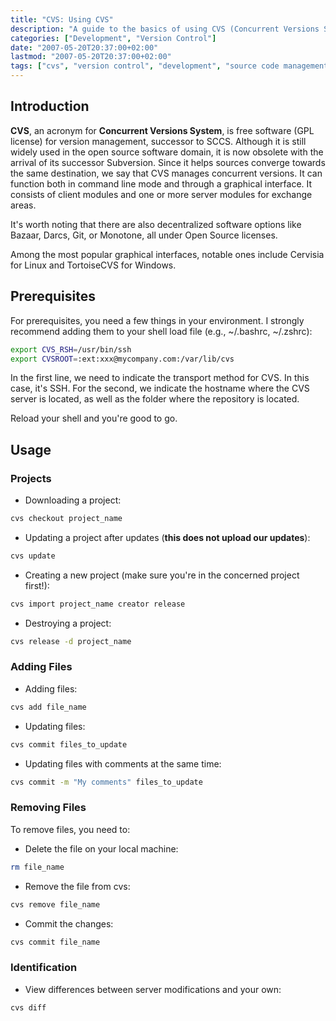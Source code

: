 ```yaml
---
title: "CVS: Using CVS"
description: "A guide to the basics of using CVS (Concurrent Versions System) for version control, including project management, adding and removing files, and identifying changes."
categories: ["Development", "Version Control"]
date: "2007-05-20T20:37:00+02:00"
lastmod: "2007-05-20T20:37:00+02:00"
tags: ["cvs", "version control", "development", "source code management"]
---
```


## Introduction

**CVS**, an acronym for **Concurrent Versions System**, is free software (GPL license) for version management, successor to SCCS. Although it is still widely used in the open source software domain, it is now obsolete with the arrival of its successor Subversion. Since it helps sources converge towards the same destination, we say that CVS manages concurrent versions. It can function both in command line mode and through a graphical interface. It consists of client modules and one or more server modules for exchange areas.

It's worth noting that there are also decentralized software options like Bazaar, Darcs, Git, or Monotone, all under Open Source licenses.

Among the most popular graphical interfaces, notable ones include Cervisia for Linux and TortoiseCVS for Windows.

## Prerequisites

For prerequisites, you need a few things in your environment. I strongly recommend adding them to your shell load file (e.g., ~/.bashrc, ~/.zshrc):

```bash
export CVS_RSH=/usr/bin/ssh
export CVSROOT=:ext:xxx@mycompany.com:/var/lib/cvs
```

In the first line, we need to indicate the transport method for CVS. In this case, it's SSH.
For the second, we indicate the hostname where the CVS server is located, as well as the folder where the repository is located.

Reload your shell and you're good to go.

## Usage

### Projects

* Downloading a project:

```bash
cvs checkout project_name
```

* Updating a project after updates (**this does not upload our updates**):

```bash
cvs update
```

* Creating a new project (make sure you're in the concerned project first!):

```bash
cvs import project_name creator release
```

* Destroying a project:

```bash
cvs release -d project_name
```

### Adding Files

* Adding files:

```bash
cvs add file_name
```

* Updating files:

```bash
cvs commit files_to_update
```

* Updating files with comments at the same time:

```bash
cvs commit -m "My comments" files_to_update
```

### Removing Files

To remove files, you need to:

* Delete the file on your local machine:

```bash
rm file_name
```

* Remove the file from cvs:

```bash
cvs remove file_name
```

* Commit the changes:

```bash
cvs commit file_name
```

### Identification

* View differences between server modifications and your own:

```bash
cvs diff
```

